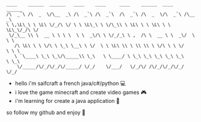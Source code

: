 ```
____    ______  ______   ____    ____     ____    ______  ____    ______   
/\  _`\ /\  _  \/\__  _\ /\  _`\ /\  _`\  /\  _`\ /\  _  \/\  _`\ /\__  _\  
\ \,\L\_\ \ \L\ \/_/\ \/ \ \ \L\_\ \ \/\_\\ \ \L\ \ \ \L\ \ \ \L\_\/_/\ \/  
 \/_\__ \\ \  __ \ \ \ \  \ \  _\/\ \ \/_/_\ \ ,  /\ \  __ \ \  _\/  \ \ \  
   /\ \L\ \ \ \/\ \ \_\ \__\ \ \/  \ \ \L\ \\ \ \\ \\ \ \/\ \ \ \/    \ \ \ 
   \ `\____\ \_\ \_\/\_____\\ \_\   \ \____/ \ \_\ \_\ \_\ \_\ \_\     \ \_\
    \/_____/\/_/\/_/\/_____/ \/_/    \/___/   \/_/\/ /\/_/\/_/\/_/      \/_/
 ```
    

- hello i'm saifcraft a french java/c#/python 💻
- i love the game minecraft and create video games 🎮
- i'm learning for create a java application 📲

so follow my github and enjoy 🎈
